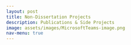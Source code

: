 ```yaml
---
layout: post
title: Non-Dissertation Projects
description: Publications & Side Projects 
image: assets/images/MicrosoftTeams-image.png
nav-menu: true
---
```

